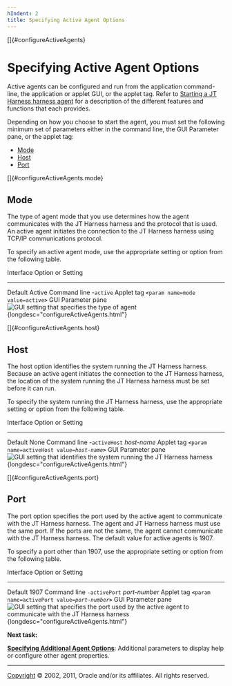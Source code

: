 ```yaml
---
hIndent: 2
title: Specifying Active Agent Options
---
```


[]{#configureActiveAgents}

# Specifying Active Agent Options

Active agents can be configured and run from the application command-line, the application or applet
GUI, or the applet tag. Refer to [Starting a JT Harness harness agent](startAgent.html) for a
description of the different features and functions that each provides.

Depending on how you choose to start the agent, you must set the following minimum set of parameters
either in the command line, the GUI Parameter pane, or the applet tag:

-   [Mode](#configureActiveAgents.mode)
-   [Host](#configureActiveAgents.host)
-   [Port](#configureActiveAgents.port)

[]{#configureActiveAgents.mode}

## Mode

The type of agent mode that you use determines how the agent communicates with the JT Harness
harness and the protocol that is used. An active agent initiates the connection to the JT Harness
harness using TCP/IP communications protocol.

To specify an active agent mode, use the appropriate setting or option from the following table.

  Interface            Option or Setting
  -------------------- ---------------------------------------------------------------------------------------------------------------------
  Default              Active
  Command line         \-`active`
  Applet tag           **`<`**`param name=mode value=active`**`>`**
  GUI Parameter pane   ![GUI setting that specifies the type of agent](../../images/activeMode.gif){longdesc="configureActiveAgents.html"}

[]{#configureActiveAgents.host}

## Host

The host option identifies the system running the JT Harness harness. Because an active agent
initiates the connection to the JT Harness harness, the location of the system running the JT
Harness harness must be set before it can run.

To specify the system running the JT Harness harness, use the appropriate setting or option from the
following table.

  Interface            Option or Setting
  -------------------- ----------------------------------------------------------------------------------------------------------------------------------------------
  Default              None
  Command line         \-`activeHost` *host-name*
  Applet tag           **`<`**`param name=activeHost value=`*`host-name`***`>`**
  GUI Parameter pane   ![GUI setting that identifies the system running the JT Harness harness](../../images/activeHost.gif){longdesc="configureActiveAgents.html"}

[]{#configureActiveAgents.port}

## Port

The port option specifies the port used by the active agent to communicate with the JT Harness
harness. The agent and JT Harness harness must use the same port. If the ports are not the same, the
agent cannot communicate with the JT Harness harness. The default value for active agents is 1907.

To specify a port other than 1907, use the appropriate setting or option from the following table.

  Interface            Option or Setting
  -------------------- --------------------------------------------------------------------------------------------------------------------------------------------------------------------------------
  Default              1907
  Command line         `-activePort` *port-number*
  Applet tag           **`<`**`param name=activePort value=`*`port-number`***`>`**
  GUI Parameter pane   ![GUI setting that specifies the port used by the active agent to communicate with the JT Harness harness](../../images/activePort.gif){longdesc="configureActiveAgents.html"}

**Next task:**

[**Specifying Additional Agent Options**](additionalOptions.html): Additional parameters to display
help or configure other agent properties.

----------------------------------------------------------------------------------------------------

[Copyright](../copyright.html) © 2002, 2011, Oracle and/or its affiliates. All rights reserved.
